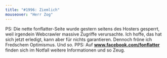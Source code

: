 ```yaml
---
title: "#1996: Ziemlich"
mouseover: "Herr Zog"
---
```

PS:
Die nette fonflatter-Seite wurde gestern seitens des Hosters gesperrt, weil irgendein Webcrawler massive Zugriffe verursachte. Ich hoffe, das hat sich jetzt erledigt, kann aber für nichts garantieren.
Dennoch fröne ich Fredschem Optimismus.
Und so.
PPS: 
Auf <a href="http://www.facebook.com/fonflatter"><strong>www.facebook.com/fonflatter</strong></a> finden sich im Notfall weitere Informationen und so Zeug.

